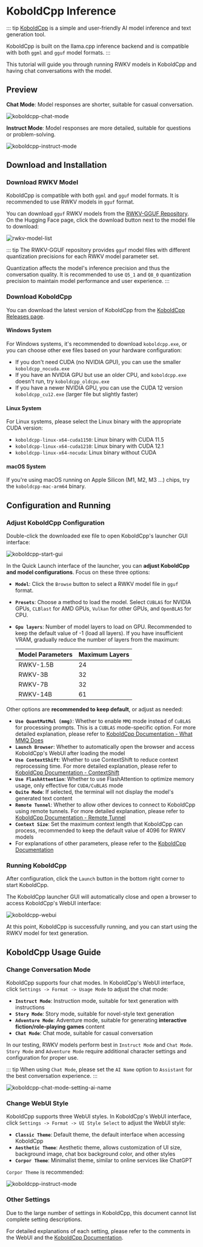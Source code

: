 # KoboldCpp Inference

::: tip
[KoboldCpp](https://github.com/LostRuins/koboldcpp) is a simple and user-friendly AI model inference and text generation tool.

KoboldCpp is built on the llama.cpp inference backend and is compatible with both `ggml` and `gguf` model formats.
:::

This tutorial will guide you through running RWKV models in KoboldCpp and having chat conversations with the model.


## Preview

**Chat Mode**: Model responses are shorter, suitable for casual conversation.

![koboldcpp-chat-mode](./imgs/koboldcpp-chat-mode.png)

**Instruct Mode**: Model responses are more detailed, suitable for questions or problem-solving.

![koboldcpp-instruct-mode](./imgs/koboldcpp-instruct-mode.png)


## Download and Installation

### Download RWKV Model

KoboldCpp is compatible with both `ggml` and `gguf` model formats. It is recommended to use RWKV models in `gguf` format.

You can download `gguf` RWKV models from the [RWKV-GGUF Repository](https://huggingface.co/collections/zhiyuan8/rwkv-7-world-gguf-67dbb8f4baeae23ec791f49e). On the Hugging Face page, click the download button next to the model file to download:

![rwkv-model-list](./imgs/text-generation-webui-rwkv-model-list.png)

::: tip
The RWKV-GGUF repository provides `gguf` model files with different quantization precisions for each RWKV model parameter set.

Quantization affects the model's inference precision and thus the conversation quality. It is recommended to use `Q5_1` and `Q8_0` quantization precision to maintain model performance and user experience.
:::

### Download KoboldCpp

You can download the latest version of KoboldCpp from the [KoboldCpp Releases page](https://github.com/LostRuins/koboldcpp/releases).

#### Windows System

For Windows systems, it's recommended to download `koboldcpp.exe`, or you can choose other exe files based on your hardware configuration:

- If you don't need CUDA (no NVIDIA GPU), you can use the smaller `koboldcpp_nocuda.exe`
- If you have an NVIDIA GPU but use an older CPU, and `koboldcpp.exe` doesn't run, try `koboldcpp_oldcpu.exe`
- If you have a newer NVIDIA GPU, you can use the CUDA 12 version `koboldcpp_cu12.exe` (larger file but slightly faster)

#### Linux System

For Linux systems, please select the Linux binary with the appropriate CUDA version:

- `koboldcpp-linux-x64-cuda1150`: Linux binary with CUDA 11.5
- `koboldcpp-linux-x64-cuda1210`: Linux binary with CUDA 12.1
- `koboldcpp-linux-x64-nocuda`: Linux binary without CUDA

#### macOS System

If you're using macOS running on Apple Silicon (M1, M2, M3 ...) chips, try the `koboldcpp-mac-arm64` binary.


## Configuration and Running

### Adjust KoboldCpp Configuration

Double-click the downloaded exe file to open KoboldCpp's launcher GUI interface:

![koboldcpp-start-gui](./imgs/koboldcpp-start-gui.png)

In the Quick Launch interface of the launcher, you can **adjust KoboldCpp and model configurations**. Focus on these three options:

- **`Model`**: Click the `Browse` button to select a RWKV model file in `gguf` format.
- **`Presets`**: Choose a method to load the model. Select `CUBLAS` for NVIDIA GPUs, `CLBlast` for AMD GPUs, `Vulkan` for other GPUs, and `OpenBLAS` for CPU.
- **`Gpu layers`**: Number of model layers to load on GPU. Recommended to keep the default value of -1 (load all layers). If you have insufficient VRAM, gradually reduce the number of layers from the maximum:

    | Model Parameters | Maximum Layers |
    | --------------- | -------------- |
    | RWKV-1.5B      | 24             |
    | RWKV-3B        | 32             |
    | RWKV-7B        | 32             |
    | RWKV-14B       | 61             |

Other options are **recommended to keep default**, or adjust as needed:

- **`Use QuantMatMul (mmg)`**: Whether to enable `MMQ` mode instead of `CuBLAS` for processing prompts. This is a `CUBLAS` mode-specific option. For more detailed explanation, please refer to [KoboldCpp Documentation - What MMQ Does](https://github.com/LostRuins/koboldcpp/wiki#what-does-quantized-mat-mul-mmq-do-for-cublas)
- **`Launch Browser`**: Whether to automatically open the browser and access KoboldCpp's WebUI after loading the model
- **`Use ContextShift`**: Whether to use ContextShift to reduce context reprocessing time. For more detailed explanation, please refer to [KoboldCpp Documentation - ContextShift](https://github.com/LostRuins/koboldcpp/wiki#what-is-contextshift)
- **`Use FlashAttention`**: Whether to use FlashAttention to optimize memory usage, only effective for `CUDA/CuBLAS` mode
- **`Quite Mode`**: If selected, the terminal will not display the model's generated text content
- **`Remote Tunnel`**: Whether to allow other devices to connect to KoboldCpp using remote tunnels. For more detailed explanation, please refer to [KoboldCpp Documentation - Remote Tunnel](https://github.com/LostRuins/koboldcpp/wiki#how-do-i-run-koboldcpp-on-a-different-device-than-my-pc-over-the-network-remote-play)
- **`Context Size`**: Set the maximum context length that KoboldCpp can process, recommended to keep the default value of 4096 for RWKV models
- For explanations of other parameters, please refer to the [KoboldCpp Documentation](https://github.com/LostRuins/koboldcpp/wiki)

### Running KoboldCpp

After configuration, click the `Launch` button in the bottom right corner to start KoboldCpp.

The KoboldCpp launcher GUI will automatically close and open a browser to access KoboldCpp's WebUI interface:

![koboldcpp-webui](./imgs/koboldcpp-webui.png)

At this point, KoboldCpp is successfully running, and you can start using the RWKV model for text generation.


## KoboldCpp Usage Guide

### Change Conversation Mode

KoboldCpp supports four chat modes. In KoboldCpp's WebUI interface, click `Settings -> Format -> Usage Mode` to adjust the chat mode:

- **`Instruct Mode`**: Instruction mode, suitable for text generation with instructions
- **`Story Mode`**: Story mode, suitable for novel-style text generation
- **`Adventure Mode`**: Adventure mode, suitable for generating **interactive fiction/role-playing games** content
- **`Chat Mode`**: Chat mode, suitable for casual conversation

In our testing, RWKV models perform best in `Instruct Mode` and `Chat Mode`. `Story Mode` and `Adventure Mode` require additional character settings and configuration for proper use.

::: tip
When using `Chat Mode`, please set the `AI Name` option to `Assistant` for the best conversation experience.
:::

![koboldcpp-chat-mode-setting-ai-name](./imgs/koboldcpp-chat-mode-setting-ai-name.png)

### Change WebUI Style

KoboldCpp supports three WebUI styles. In KoboldCpp's WebUI interface, click `Settings -> Format -> UI Style Select` to adjust the WebUI style:

- **`Classic Theme`**: Default theme, the default interface when accessing KoboldCpp
- **`Aesthetic Theme`**: Aesthetic theme, allows customization of UI size, background image, chat box background color, and other styles
- **`Corpor Theme`**: Minimalist theme, similar to online services like ChatGPT

`Corpor Theme` is recommended:

![koboldcpp-instruct-mode](./imgs/koboldcpp-instruct-mode.png)


### Other Settings

Due to the large number of settings in KoboldCpp, this document cannot list complete setting descriptions.

For detailed explanations of each setting, please refer to the comments in the WebUI and the [KoboldCpp Documentation](https://github.com/LostRuins/koboldcpp/wiki).


